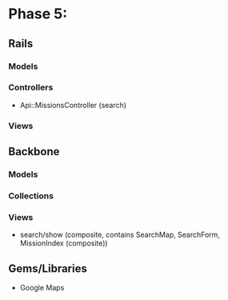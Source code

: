 # Phase 5:

## Rails
### Models

### Controllers
* Api::MissionsController (search)

### Views

## Backbone
### Models

### Collections

### Views
* search/show (composite, contains SearchMap, SearchForm, MissionIndex (composite))

## Gems/Libraries
* Google Maps
